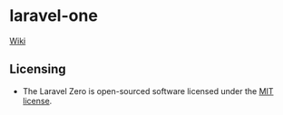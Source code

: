 # laravel-one

[Wiki](https://github.com/abenevaut/laravel-one/wiki)

## Licensing
- The Laravel Zero is open-sourced software licensed under the [MIT license](https://opensource.org/license/mit/).
